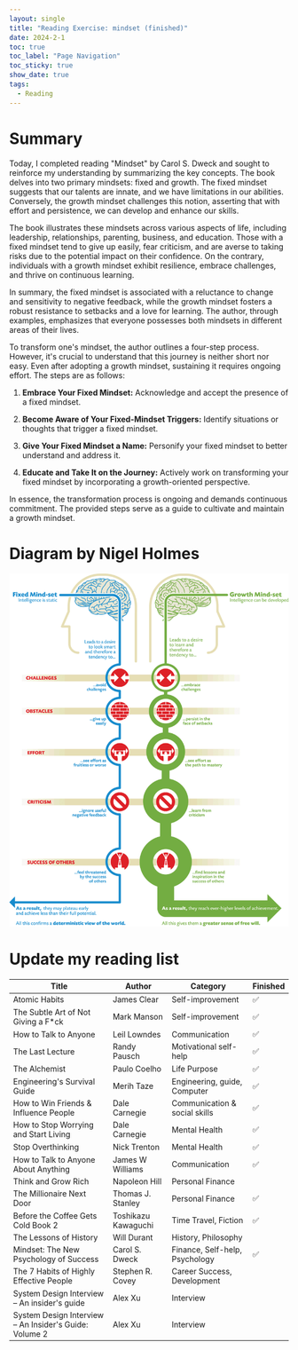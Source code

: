 ```yaml
---
layout: single
title: "Reading Exercise: mindset (finished)"
date: 2024-2-1
toc: true
toc_label: "Page Navigation"
toc_sticky: true
show_date: true
tags:
  - Reading
---
```

# Summary
Today, I completed reading "Mindset" by Carol S. Dweck and sought to reinforce my understanding by summarizing the key concepts. The book delves into two primary mindsets: fixed and growth. The fixed mindset suggests that our talents are innate, and we have limitations in our abilities. Conversely, the growth mindset challenges this notion, asserting that with effort and persistence, we can develop and enhance our skills.

The book illustrates these mindsets across various aspects of life, including leadership, relationships, parenting, business, and education. Those with a fixed mindset tend to give up easily, fear criticism, and are averse to taking risks due to the potential impact on their confidence. On the contrary, individuals with a growth mindset exhibit resilience, embrace challenges, and thrive on continuous learning.

In summary, the fixed mindset is associated with a reluctance to change and sensitivity to negative feedback, while the growth mindset fosters a robust resistance to setbacks and a love for learning. The author, through examples, emphasizes that everyone possesses both mindsets in different areas of their lives.

To transform one's mindset, the author outlines a four-step process. However, it's crucial to understand that this journey is neither short nor easy. Even after adopting a growth mindset, sustaining it requires ongoing effort. The steps are as follows:

1.  **Embrace Your Fixed Mindset:** Acknowledge and accept the presence of a fixed mindset.
    
2.  **Become Aware of Your Fixed-Mindset Triggers:** Identify situations or thoughts that trigger a fixed mindset.
    
3.  **Give Your Fixed Mindset a Name:** Personify your fixed mindset to better understand and address it.
    
4.  **Educate and Take It on the Journey:** Actively work on transforming your fixed mindset by incorporating a growth-oriented perspective.
    

In essence, the transformation process is ongoing and demands continuous commitment. The provided steps serve as a guide to cultivate and maintain a growth mindset.

# Diagram by Nigel Holmes
[![mindset-img](/assets/images/mindset-img.png)](/assets/images/mindset-img.png)

# Update my reading list
| Title                                                  | Author              | Category                       | Finished |
| ------------------------------------------------------ | ------------------- | ------------------------------ | -------- |
| Atomic Habits                                          | James Clear         | Self-improvement               | ✅       |
| The Subtle Art of Not Giving a F\*ck                   | Mark Manson         | Self-improvement               | ✅       |
| How to Talk to Anyone                                  | Leil Lowndes        | Communication                  | ✅       |
| The Last Lecture                                       | Randy Pausch        | Motivational self-help         | ✅       |
| The Alchemist                                          | Paulo Coelho        | Life Purpose                   | ✅       |
| Engineering's Survival Guide                           | Merih Taze          | Engineering, guide, Computer   | ✅       |
| How to Win Friends & Influence People                  | Dale Carnegie       | Communication & social skills  | ✅       |
| How to Stop Worrying and Start Living                  | Dale Carnegie       | Mental Health                  | ✅       |
| Stop Overthinking                                      | Nick Trenton        | Mental Health                  | ✅       |
| How to Talk to Anyone About Anything                   | James W Williams    | Communication                  | ✅       |
| Think and Grow Rich                                    | Napoleon Hill       | Personal Finance               |          |
| The Millionaire Next Door                              | Thomas J. Stanley   | Personal Finance               | ✅       |
| Before the Coffee Gets Cold Book 2                     | Toshikazu Kawaguchi | Time Travel, Fiction           | ✅       |
| The Lessons of History                                 | Will Durant         | History, Philosophy            |          |
| Mindset: The New Psychology of Success                 | Carol S. Dweck      | Finance, Self-help, Psychology |✅        |
| The 7 Habits of Highly Effective People                | Stephen R. Covey    | Career Success, Development    |          |
| System Design Interview – An insider's guide           | Alex Xu             | Interview                      |          |
| System Design Interview – An Insider's Guide: Volume 2 | Alex Xu             | Interview                      |          |
